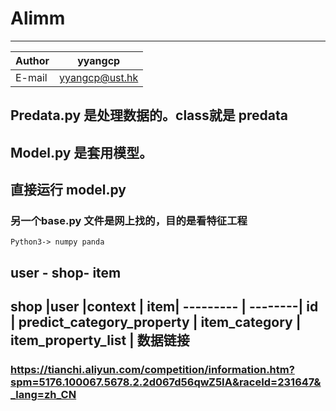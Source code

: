# Alimm
****
	
|Author|yyangcp|
|---|---
|E-mail|yyangcp@ust.hk


## Predata.py 是处理数据的。class就是 predata
## Model.py 是套用模型。
## 直接运行 model.py
### 另一个base.py 文件是网上找的，目的是看特征工程
```
Python3-> numpy panda
```
user - shop- item
--------

shop  |user  |context  | item|
--------- | --------|
id  | predict_category_property |
item_category  | item_property_list |
数据链接
------
### https://tianchi.aliyun.com/competition/information.htm?spm=5176.100067.5678.2.2d067d56qwZ5IA&raceId=231647&_lang=zh_CN 
